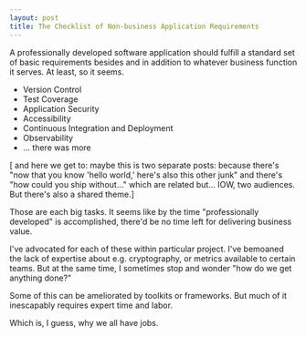 ```yaml
---
layout: post
title: The Checklist of Non-business Application Requirements
---
```


A professionally developed software application
should fulfill a standard set of
basic requirements
besides and in addition to
whatever business function it serves.
At least, so it seems.

* Version Control
* Test Coverage
* Application Security
* Accessibility
* Continuous Integration and Deployment
* Observability
* ... there was more

[ and here we get to:
maybe this is two separate posts:
because there's
"now that you know 'hello world,'
here's also this other junk"
and there's
"how could you ship without..."
which are related but...
IOW, two audiences.
But there's also a shared theme.]

Those are each big tasks.
It seems like by the time
"professionally developed"
is accomplished, there'd be no time left for
delivering business value.

I've advocated for each of these
within particular project.
I've bemoaned the lack of expertise about
e.g. cryptography, or metrics
available to certain teams.
But at the same time,
I sometimes stop and wonder
"how do we get anything done?"

Some of this can be ameliorated
by toolkits or frameworks.
But much of it inescapably requires
expert time and labor.

Which is,
I guess,
why we all have jobs.
